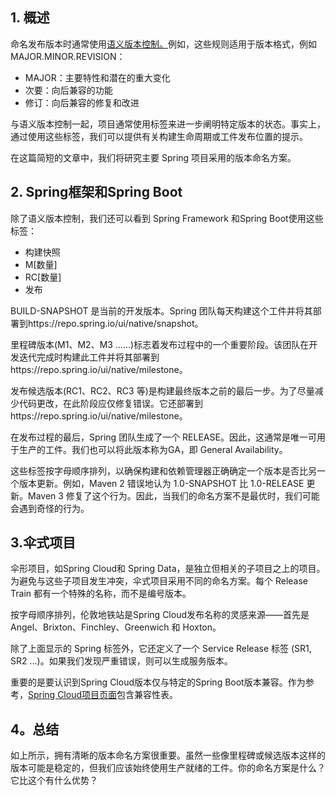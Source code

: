 ## 1. 概述

命名发布版本时通常使用[语义版本控制。](https://www.baeldung.com/cs/semantic-versioning)例如，这些规则适用于版本格式，例如MAJOR.MINOR.REVISION：

-   MAJOR：主要特性和潜在的重大变化
-   次要：向后兼容的功能
-   修订：向后兼容的修复和改进

与语义版本控制一起，项目通常使用标签来进一步阐明特定版本的状态。事实上，通过使用这些标签，我们可以提供有关构建生命周期或工件发布位置的提示。

在这篇简短的文章中，我们将研究主要 Spring 项目采用的版本命名方案。

## 2. Spring框架和Spring Boot

除了语义版本控制，我们还可以看到 Spring Framework 和Spring Boot使用这些标签：

-   构建快照
-   M[数量]
-   RC[数量]
-   发布

BUILD-SNAPSHOT 是当前的开发版本。Spring 团队每天构建这个工件并将其部署到https://repo.spring.io/ui/native/snapshot。

里程碑版本(M1、M2、M3 ……)标志着发布过程中的一个重要阶段。该团队在开发迭代完成时构建此工件并将其部署到https://repo.spring.io/ui/native/milestone。

发布候选版本(RC1、RC2、RC3 等)是构建最终版本之前的最后一步。为了尽量减少代码更改，在此阶段应仅修复错误。它还部署到https://repo.spring.io/ui/native/milestone。

在发布过程的最后，Spring 团队生成了一个 RELEASE。因此，这通常是唯一可用于生产的工件。我们也可以将此版本称为GA，即 General Availability。

这些标签按字母顺序排列，以确保构建和依赖管理器正确确定一个版本是否比另一个版本更新。例如，Maven 2 错误地认为 1.0-SNAPSHOT 比 1.0-RELEASE 更新。Maven 3 修复了这个行为。因此，当我们的命名方案不是最优时，我们可能会遇到奇怪的行为。

## 3.伞式项目

伞形项目，如Spring Cloud和 Spring Data，是独立但相关的子项目之上的项目。为避免与这些子项目发生冲突，伞式项目采用不同的命名方案。每个 Release Train 都有一个特殊的名称，而不是编号版本。

按字母顺序排列，伦敦地铁站是Spring Cloud发布名称的灵感来源——首先是 Angel、Brixton、Finchley、Greenwich 和 Hoxton。

除了上面显示的 Spring 标签外，它还定义了一个 Service Release 标签 (SR1, SR2 ...)。如果我们发现严重错误，则可以生成服务版本。

重要的是要认识到Spring Cloud版本仅与特定的Spring Boot版本兼容。作为参考，[Spring Cloud项目页面](https://spring.io/projects/spring-cloud)包含兼容性表。

## 4。总结

如上所示，拥有清晰的版本命名方案很重要。虽然一些像里程碑或候选版本这样的版本可能是稳定的，但我们应该始终使用生产就绪的工件。你的命名方案是什么？它比这个有什么优势？